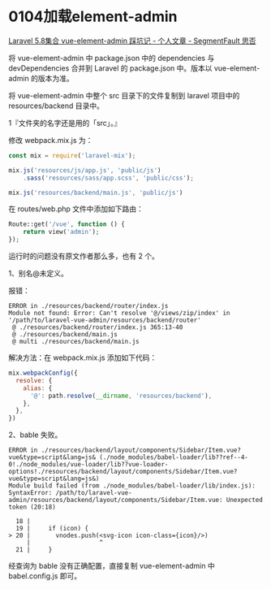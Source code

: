 # 0104加载element-admin

[Laravel 5.8集合 vue-element-admin 踩坑记 - 个人文章 - SegmentFault 思否](https://segmentfault.com/a/1190000019393275)

将 vue-element-admin 中 package.json 中的 dependencies 与devDependencies 合并到 Laravel 的 package.json 中。版本以 vue-element-admin 的版本为准。

将 vue-element-admin 中整个 src 目录下的文件复制到 laravel 项目中的 resources/backend 目录中。

1『文件夹的名字还是用的「src」。』

修改 webpack.mix.js 为：

```js
const mix = require('laravel-mix');

mix.js('resources/js/app.js', 'public/js')
    .sass('resources/sass/app.scss', 'public/css');

mix.js('resources/backend/main.js', 'public/js')
```

在 routes/web.php 文件中添加如下路由：

```php
Route::get('/vue', function () {
    return view('admin');
});
```

运行时的问题没有原文作者那么多，也有 2 个。

1、别名@未定义。

报错：

```
ERROR in ./resources/backend/router/index.js
Module not found: Error: Can't resolve '@/views/zip/index' in '/path/to/laravel-vue-admin/resources/backend/router'
 @ ./resources/backend/router/index.js 365:13-40
 @ ./resources/backend/main.js
 @ multi ./resources/backend/main.js
```

解决方法：在 webpack.mix.js 添加如下代码：

```js
mix.webpackConfig({
  resolve: {
    alias: {
      '@': path.resolve(__dirname, 'resources/backend'),
    },
  },
})
```

2、bable 失败。

```
ERROR in ./resources/backend/layout/components/Sidebar/Item.vue?vue&type=script&lang=js& (./node_modules/babel-loader/lib??ref--4-0!./node_modules/vue-loader/lib??vue-loader-options!./resources/backend/layout/components/Sidebar/Item.vue?vue&type=script&lang=js&)
Module build failed (from ./node_modules/babel-loader/lib/index.js):
SyntaxError: /path/to/laravel-vue-admin/resources/backend/layout/components/Sidebar/Item.vue: Unexpected token (20:18)

  18 | 
  19 |     if (icon) {
> 20 |       vnodes.push(<svg-icon icon-class={icon}/>)
     |                   ^
  21 |     }
```

经查询为 bable 没有正确配置，直接复制 vue-element-admin 中 babel.config.js 即可。
